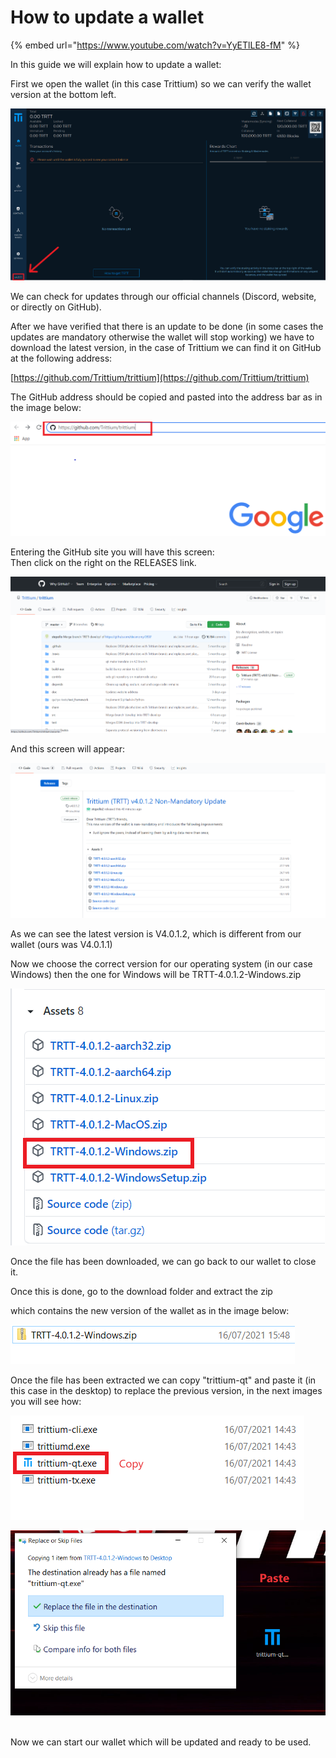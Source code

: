 # How to update a wallet

{% embed url="https://www.youtube.com/watch?v=YyETlLE8-fM" %}



In this guide we will explain how to update a wallet:

First we open the wallet (in this case Trittium) so we can verify the wallet version at the bottom left.

![](../.gitbook/assets/0.png)

We can check for updates through our official channels (Discord, website, or directly on GitHub).

After we have verified that there is an update to be done (in some cases the updates are mandatory otherwise the wallet will stop working) we have to download the latest version, in the case of Trittium we can find it on GitHub at the following address:

[https://github.com/Trittium/trittium](https://github.com/Trittium/trittium)

The GitHub address should be copied and pasted into the address bar as in the image below:

![](<../.gitbook/assets/1 (3).png>)

Entering the GitHub site you will have this screen:\
Then click on the right on the RELEASES link.

![](<../.gitbook/assets/2 (2).png>)

And this screen will appear:

![](<../.gitbook/assets/3 (9).png>)

As we can see the latest version is V4.0.1.2, which is different from our wallet (ours was V4.0.1.1)

Now we choose the correct version for our operating system (in our case Windows) then the one for Windows will be TRTT-4.0.1.2-Windows.zip

![](<../.gitbook/assets/4 (1).png>)

Once the file has been downloaded, we can go back to our wallet to close it.

Once this is done, go to the download folder and extract the zip

which contains the new version of the wallet as in the image below:

![](<../.gitbook/assets/5 (8).png>)

Once the file has been extracted we can copy "trittium-qt" and paste it (in this case in the desktop) to replace the previous version, in the next images you will see how:

![](<../.gitbook/assets/6 (7).png>)

![](<../.gitbook/assets/7 (6).png>)

\
Now we can start our wallet which will be updated and ready to be used.

